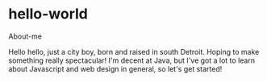 # hello-world

About-me

Hello hello, just a city boy, born and raised in south Detroit. Hoping to make something really spectacular! I'm decent at Java, but I've got a lot to learn about Javascript and web design in general, so let's get started!
